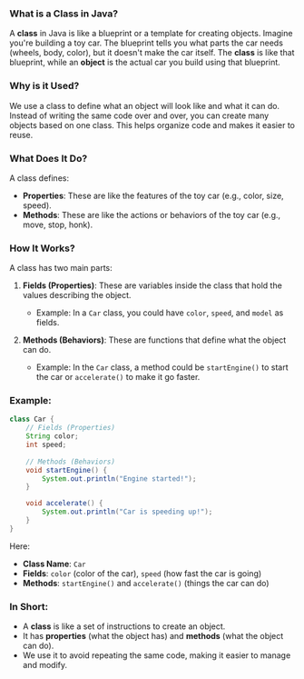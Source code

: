 ### What is a Class in Java?

A **class** in Java is like a blueprint or a template for creating objects. Imagine you're building a toy car. The blueprint tells you what parts the car needs (wheels, body, color), but it doesn't make the car itself. The **class** is like that blueprint, while an **object** is the actual car you build using that blueprint.

### Why is it Used?

We use a class to define what an object will look like and what it can do. Instead of writing the same code over and over, you can create many objects based on one class. This helps organize code and makes it easier to reuse.

### What Does It Do?

A class defines:
- **Properties**: These are like the features of the toy car (e.g., color, size, speed).
- **Methods**: These are like the actions or behaviors of the toy car (e.g., move, stop, honk).

### How It Works?

A class has two main parts:
1. **Fields (Properties)**: These are variables inside the class that hold the values describing the object.
   - Example: In a `Car` class, you could have `color`, `speed`, and `model` as fields.
   
2. **Methods (Behaviors)**: These are functions that define what the object can do.
   - Example: In the `Car` class, a method could be `startEngine()` to start the car or `accelerate()` to make it go faster.

### Example:

```java
class Car {
    // Fields (Properties)
    String color;
    int speed;
    
    // Methods (Behaviors)
    void startEngine() {
        System.out.println("Engine started!");
    }

    void accelerate() {
        System.out.println("Car is speeding up!");
    }
}
```

Here:
- **Class Name**: `Car`
- **Fields**: `color` (color of the car), `speed` (how fast the car is going)
- **Methods**: `startEngine()` and `accelerate()` (things the car can do)

### In Short:
- A **class** is like a set of instructions to create an object.
- It has **properties** (what the object has) and **methods** (what the object can do).
- We use it to avoid repeating the same code, making it easier to manage and modify.

